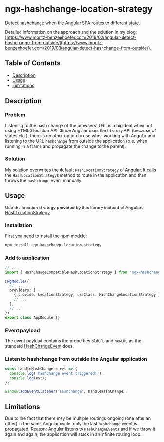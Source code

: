 # ngx-hashchange-location-strategy

Detect hashchange when the Angular SPA routes to different state.

Detailed information on the approach and the solution in my blog: [https://www.moritz-benzenhoefer.com/2019/03/angular-detect-hashchange-from-outside/](https://www.moritz-benzenhoefer.com/2019/03/angular-detect-hashchange-from-outside/).

## Table of Contents
* [Description](#description)
* [Usage](#usage)
* [Limitations](#limitations)

## Description
### Problem
Listening to the hash change of the browsers' URL is a big deal when not using HTML5 location API. Since Angular uses the `history` API (because of states etc.), there is no other option to use when working with Angular and listening to the URL `hashchange` from outside the application (p.e. when running in a frame and propagate the change to the parent).

### Solution
My solution overwrites the default `HashLocationStrategy` of Angular. It calls the `HashLocationStrategy`s method to route in the application and then throws the `hashchange` event manually.

## Usage
Use the location strategy provided by this library instead of Angulars' [HashLocationStrategy](https://angular.io/api/common/HashLocationStrategy).


### Installation

First you need to install the npm module:

```sh
npm install ngx-hashchange-location-strategy
```

### Add to application

```ts
// ...
import { HashChangeCompatibleHashLocationStrategy } from 'ngx-hashchange-location-strategy';

@NgModule({
  // ...
  providers: [
    { provide: LocationStrategy, useClass: HashChangeLocationStrategy },
    // ...
  ],
  // ...
})
export class AppModule {}
```

### Event payload
The event payload contains the properties `oldURL` and `newURL` as the standard [HashChangeEvent](https://developer.mozilla.org/en-US/docs/Web/API/HashChangeEvent) does.

### Listen to hashchange from outside the Angular application

```js
const handleHashChange = evt => {
  console.log('hashchange event triggered!');
  console.log(evt);
};

window.addEventListener('hashchange', handleHashChange);
```

## Limitations
Due to the fact that there may be multiple routings ongoing (one after an other) in the same Angular cycle, only the last `hashchange` event is propagated. Reason: Angular listens to `HashChangeEvents` and if we throw it again and again, the application will stuck in an infinite routing loop.

